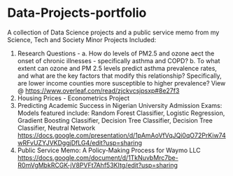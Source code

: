 # Data-Projects-portfolio
A collection of Data Science projects and a public service memo from my Science, Tech and Society Minor 
Projects Included: 
1) Research Questions - a. How do levels of PM2.5 and ozone aect the onset of chronic illnesses - specifically asthma and COPD? b. To what extent can ozone and PM 2.5 levels predict asthma prevalence rates, and what are the key factors that modify this relationship? Specifically, are lower income counties more susceptible to higher prevalence? View @ https://www.overleaf.com/read/zjckvcsjpsxp#8e27f3
2) Housing Prices - Econometrics Project
3) Predicting Academic Success in Nigerian University Admission Exams: Models featured include: Random Forest Classifier, Logistic Regression, Gradient Boosting Classifier, Decision Tree Classifier, Decision Tree Classifier, Neutral Network https://docs.google.com/presentation/d/1pAmAoVfVqJQi0qO72PrKiw74wRFvUZYJVKDggjDfLG4/edit?usp=sharing
4) Public Service Memo: A Policy-Making Process for Waymo LLC https://docs.google.com/document/d/1TkNuvbMrc7be-R0mVgMbkRCGK-jV8PVFt7Ahf53KItg/edit?usp=sharing

